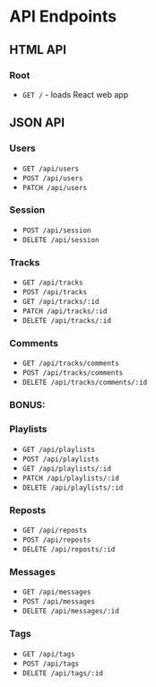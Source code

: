 # API Endpoints

## HTML API

### Root

- `GET /` - loads React web app

## JSON API

### Users
- `GET /api/users`
- `POST /api/users`
- `PATCH /api/users`

### Session

- `POST /api/session`
- `DELETE /api/session`

### Tracks

- `GET /api/tracks`
- `POST /api/tracks`
- `GET /api/tracks/:id`
- `PATCH /api/tracks/:id`
- `DELETE /api/tracks/:id`


### Comments

- `GET /api/tracks/comments`
- `POST /api/tracks/comments`
- `DELETE /api/tracks/comments/:id`

### BONUS:

### Playlists

- `GET /api/playlists`
- `POST /api/playlists`
- `GET /api/playlists/:id`
- `PATCH /api/playlists/:id`
- `DELETE /api/playlists/:id`

### Reposts

- `GET /api/reposts`
- `POST /api/reposts`
- `DELETE /api/reposts/:id`

### Messages

- `GET /api/messages`
- `POST /api/messages`
- `DELETE /api/messages/:id`

### Tags

- `GET /api/tags`
- `POST /api/tags`
- `DELETE /api/tags/:id`
